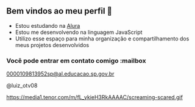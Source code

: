 ## Bem vindos ao meu perfil 🚀


- Estou estudando na [Alura](https://www.alura.com.br)
- Estou me desenvolvendo na linguagem JavaScript
- Utilizo esse espaço para minha organização e compartilhamento dos meus projetos desenvolvidos

### Você pode entrar em contato comigo :mailbox

0000109813952sp@al.educacao.sp.gov.br


@luiz_otv08


https://media1.tenor.com/m/fL_ykieH3RkAAAAC/screaming-scared.gif

